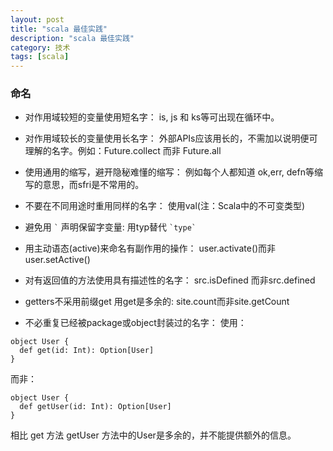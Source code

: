 ```yaml
---
layout: post
title: "scala 最佳实践"
description: "scala 最佳实践"
category: 技术
tags: [scala]
---
```


### 命名

* 对作用域较短的变量使用短名字：
is, js 和 ks等可出现在循环中。

* 对作用域较长的变量使用长名字：
外部APIs应该用长的，不需加以说明便可理解的名字。例如：Future.collect 而非 Future.all

* 使用通用的缩写，避开隐秘难懂的缩写：
例如每个人都知道 ok,err, defn等缩写的意思，而sfri是不常用的。

* 不要在不同用途时重用同样的名字：
使用val(注：Scala中的不可变类型)

* 避免用 `` ` `` 声明保留字变量:
用typ替代 `` `type` ``

* 用主动语态(active)来命名有副作用的操作：
user.activate()而非 user.setActive()

* 对有返回值的方法使用具有描述性的名字：
src.isDefined 而非src.defined

* getters不采用前缀get
用get是多余的: site.count而非site.getCount


* 不必重复已经被package或object封装过的名字：
使用：

```
object User {
  def get(id: Int): Option[User]
}
```

而非：

```
object User {
  def getUser(id: Int): Option[User]
}
```
相比 get 方法 getUser 方法中的User是多余的，并不能提供额外的信息。
